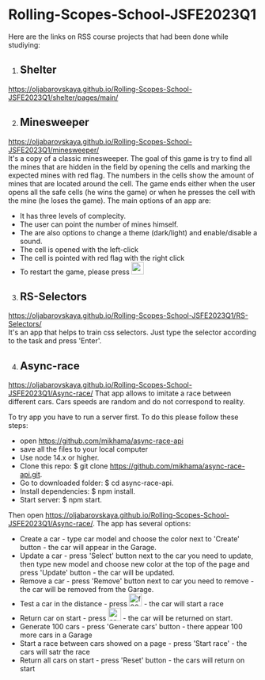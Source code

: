 # Rolling-Scopes-School-JSFE2023Q1

Here are the links on RSS course projects that had been done while studiying:
1. ## Shelter
  https://oljabarovskaya.github.io/Rolling-Scopes-School-JSFE2023Q1/shelter/pages/main/  
  
2. ## Minesweeper
  https://oljabarovskaya.github.io/Rolling-Scopes-School-JSFE2023Q1/minesweeper/   
  It's a copy of a classic minesweeper. The goal of this game is try to find all the mines that are hidden in the field by opening the cells and marking the expected mines with red flag. The numbers in the cells show the amount of mines that are located around the cell. The game ends either when the user opens all the safe cells (he wins the game) or when he presses the cell with the mine (he loses the game).
The main options of an app are:
  - It has three levels of complecity.
  - The user can point the number of mines himself.
  - The are also options to change a theme (dark/light) and enable/disable a sound.
  - The cell is opened with the left-click
  - The cell is pointed with red flag with the right click
  - To restart the game, please press <img width="25" height="25" alt="emoji" src="https://github.com/user-attachments/assets/95ed62ec-df2d-4722-99df-fc6bcf0bff35" />

3. ## RS-Selectors
  https://oljabarovskaya.github.io/Rolling-Scopes-School-JSFE2023Q1/RS-Selectors/  
  It's an app that helps to train css selectors. Just type the selector according to the task and press 'Enter'.

4. ## Async-race
https://oljabarovskaya.github.io/Rolling-Scopes-School-JSFE2023Q1/Async-race/
That app allows to imitate a race between different cars. Cars speeds are random and do not correspond to reality.

To try app you have to run a server first. To do this please follow these steps:
   - open https://github.com/mikhama/async-race-api
   - save all the files to your local computer
   - Use node 14.x or higher.
   - Clone this repo: $ git clone https://github.com/mikhama/async-race-api.git.
   - Go to downloaded folder: $ cd async-race-api.
   - Install dependencies: $ npm install.
   - Start server: $ npm start.
  
Then open https://oljabarovskaya.github.io/Rolling-Scopes-School-JSFE2023Q1/Async-race/.
The app has several options:
   - Create a car - type car model and choose the color next to 'Create' button - the car will appear in the Garage.
   - Update a car - press 'Select' button next to the car you need to update, then type new model and choose new color at the top of the page and press 'Update' button - the car will be updated.
   - Remove a car - press 'Remove' button next to car you need to remove - the car will be removed from the Garage.
   - Test a car in the distance - press <img width="26" height="26" alt="f80e533bcdef15c30910" src="https://github.com/user-attachments/assets/d2e907d3-50bd-40e4-9df4-1c0af38fb0bc" /> -  the car will start a race
   - Return car on start - press <img width="26" height="26" alt="cabb47c516871d6bce7b" src="https://github.com/user-attachments/assets/e0ef050d-2e5c-4781-b466-8a333d2bc97f" /> - the car will be returned on start.
   - Generate 100 cars - press 'Generate cars' button - there appear 100 more cars in a Garage
   - Start a race between cars showed on a page - press 'Start race' - the cars will satr the race
   - Return all cars on start - press 'Reset' button - the cars will return on start


   
 
    
